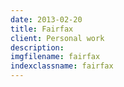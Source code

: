 ```yaml
---
date: 2013-02-20
title: Fairfax
client: Personal work
description:
imgfilename: fairfax
indexclassname: fairfax
---
```


<img srcset="/img/fairfax-1x.png 1x, /img/fairfax-2x.png 2x">
